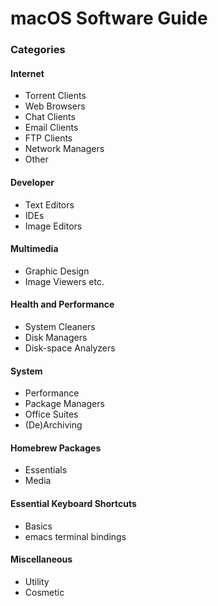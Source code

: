 # macOS Software Guide

### Categories
#### Internet  
  * Torrent Clients  
  * Web Browsers
  * Chat Clients
  * Email Clients
  * FTP Clients
  * Network Managers
  * Other     

#### Developer
  * Text Editors
  * IDEs
  * Image Editors

#### Multimedia  
  * Graphic Design
  * Image Viewers etc.

#### Health and Performance  
  * System Cleaners
  * Disk Managers
  * Disk-space Analyzers

#### System  
  * Performance
  * Package Managers
  * Office Suites
  * (De)Archiving

#### Homebrew Packages
  * Essentials
  * Media

#### Essential Keyboard Shortcuts 
  * Basics
  * emacs terminal bindings

#### Miscellaneous  
  * Utility
  * Cosmetic

